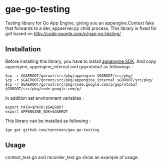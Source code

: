 gae-go-testing
==============

Testing library for Go App Engine, giving you an appengine.Context fake that forwards to a dev_appserver.py child process.
This library is fixed for go1 based on http://code.google.com/p/gae-go-testing/ .

Installation
-----

Before installing this library, you have to install [appengine SDK](https://developers.google.com/appengine/downloads#Google_App_Engine_SDK_for_Go).
And copy appengine, appengine_internal and goprotobuf as followings :

    $cp -r $GAEROOT/goroot/src/pkg/appengine $GOROOT/src/pkg/
    $cp -r $GAEROOT/goroot/src/pkg/appengine_internal $GOROOT/src/pkg/
    $cp -r $GAEROOT/goroot/src/pkg/code.google.com/p/goprotobuf $GOROOT/src/pkg/code.google.com/p/

In addition set environment variables :

    export PATH=$PATH:$GAEROOT 
    export APPENGINE_SDK=$GAEROT

This library can be installed as following :

    $go get github.com/tenntenn/gae-go-testing


Usage
-----

context_test.go and recorder_test.go show an example of usage.

